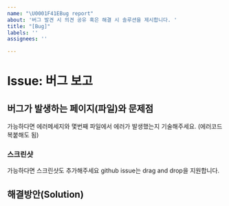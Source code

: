 ```yaml
---
name: "\U0001F41EBug report"
about: '버그 발견 시 의견 공유 혹은 해결 시 솔루션을 제시합니다. '
title: "[Bug]"
labels: ''
assignees: ''

---
```


# Issue: 버그 보고

## 버그가 발생하는 페이지(파일)와 문제점
가능하다면 에러메세지와 몇번째 파일에서 에러가 발생했는지 기술해주세요. (에러코드 복붙해도 됨) 

### 스크린샷
가능하다면 스크린샷도 추가해주세요 github issue는 drag and  drop을 지원합니다.

## 해결방안(Solution)
